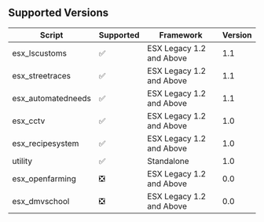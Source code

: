 ## Supported Versions
| Script            | Supported                      | Framework                | Version | 
| ------------------|--------------------------------|--------------------------|---------|
| esx_lscustoms     | :white_check_mark:             | ESX Legacy 1.2 and Above | 1.1     |
| esx_streetraces   | :white_check_mark:             | ESX Legacy 1.2 and Above | 1.1     |
| esx_automatedneeds| :white_check_mark:             | ESX Legacy 1.2 and Above | 1.1     |
| esx_cctv          | :white_check_mark:             | ESX Legacy 1.2 and Above | 1.0     |
| esx_recipesystem  | :white_check_mark:             | ESX Legacy 1.2 and Above | 1.0     |
| utility           | :white_check_mark:             | Standalone               | 1.0     |
| esx_openfarming   | :negative_squared_cross_mark:  | ESX Legacy 1.2 and Above | 0.0     |
| esx_dmvschool     | :negative_squared_cross_mark:  | ESX Legacy 1.2 and Above | 0.0     |

